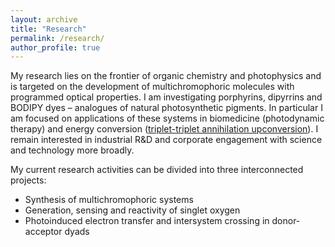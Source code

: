 ```yaml
---
layout: archive
title: "Research"
permalink: /research/
author_profile: true
---
```


My research lies on the frontier of organic chemistry and photophysics and is targeted on the development of multichromophoric molecules with programmed optical properties. I am investigating porphyrins, dipyrrins and BODIPY dyes – analogues of natural photosynthetic pigments. In particular I am focused on applications of these systems in biomedicine (photodynamic therapy) and energy conversion ([triplet-triplet annihilation upconversion](https://mihafil.github.io/academic/pages/tta-uc-general)). I remain interested in industrial R&D and corporate engagement with science and technology more broadly.

My current research activities can be divided into three interconnected projects:

* Synthesis of multichromophoric systems
* Generation, sensing and reactivity of singlet oxygen
* Photoinduced electron transfer and intersystem crossing in donor-acceptor dyads


